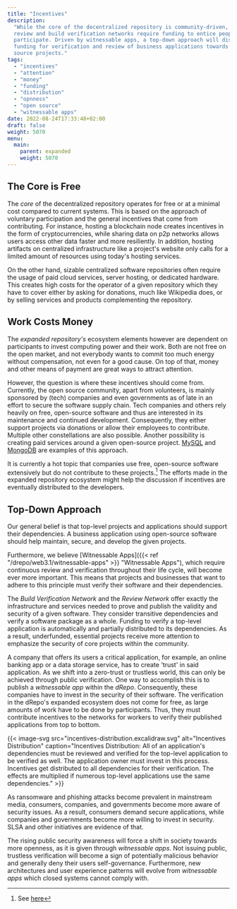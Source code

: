 ```yaml
---
title: "Incentives"
description:
  "While the core of the decentralized repository is community-driven, the
  review and build verification networks require funding to entice people to
  participate. Driven by witnessable apps, a top-down approach will distribute
  funding for verification and review of business applications towards open
  source projects."
tags:
  - "incentives"
  - "attention"
  - "money"
  - "funding"
  - "distribution"
  - "opnness"
  - "open source"
  - "witnessable apps"
date: 2022-08-24T17:33:48+02:00
draft: false
weight: 5070
menu:
  main:
    parent: expanded
    weight: 5070
---
```


## The Core is Free

The _core_ of the decentralized repository operates for free or at a minimal
cost compared to current systems. This is based on the approach of voluntary
participation and the general incentives that come from contributing. For
instance, hosting a blockchain node creates incentives in the form of
cryptocurrencies, while sharing data on p2p networks allows users access other
data faster and more resiliently. In addition, hosting artifacts on centralized
infrastructure like a project's website only calls for a limited amount of
resources using today's hosting services.

On the other hand, sizable centralized software repositories often require the
usage of paid cloud services, server hosting, or dedicated hardware. This
creates high costs for the operator of a given repository which they have to
cover either by asking for donations, much like Wikipedia does, or by selling
services and products complementing the repository.

## Work Costs Money

The _expanded repository's_ ecosystem elements however are dependent on
participants to invest computing power and their work. Both are not free on the
open market, and not everybody wants to commit too much energy without
compensation, not even for a good cause. On top of that, money and other means
of payment are great ways to attract attention.

However, the question is where these incentives should come from. Currently, the
open source community, apart from volunteers, is mainly sponsored by (tech)
companies and even governments as of late in an effort to secure the software
supply chain. Tech companies and others rely heavily on free, open-source
software and thus are interested in its maintenance and continued development.
Consequently, they either support projects via donations or allow their
employees to contribute. Multiple other constellations are also possible.
Another possibility is creating paid services around a given open-source
project. [MySQL](https://www.mysql.com/ "MySQL") and
[MongoDB](https://www.mongodb.com/ "MongoDB") are examples of this approach.

It is currently a hot topic that companies use free, open-source software
extensively but do not contribute to these projects.[^funding] The efforts made
in the expanded repository ecosystem might help the discussion if incentives are
eventually distributed to the developers.

[^funding]:
    See
    [here](https://stackoverflow.blog/2021/01/07/open-source-has-a-funding-problem/ "Open source has a funding problem")

<!-- https://stackoverflow.blog/2021/01/07/open-source-has-a-funding-problem/ -->
<!-- https://www.bleepingcomputer.com/news/security/dev-corrupts-npm-libs-colors-and-faker-breaking-thousands-of-apps/ -->

## Top-Down Approach

Our general belief is that top-level projects and applications should support
their dependencies. A business application using open-source software should
help maintain, secure, and develop the given projects.

Furthermore, we believe [Witnessable
Apps]({{< ref "/drepo/web3.1/witnessable-apps" >}} "Witnessable Apps"), which
require continuous review and verification throughout their life cycle, will
become ever more important. This means that projects and businesses that want to
adhere to this principle must verify their software and their dependencies.

The _Build Verification Network_ and the _Review Network_ offer exactly the
infrastructure and services needed to prove and publish the validity and
security of a given software. They consider transitive dependencies and verify a
software package as a whole. Funding to verify a top-level application is
automatically and partially distributed to its dependencies. As a result,
underfunded, essential projects receive more attention to emphasize the security
of core projects within the community.

A company that offers its users a critical application, for example, an online
banking app or a data storage service, has to create 'trust' in said
application. As we shift into a zero-trust or trustless world, this can
only be achieved through public verification. One way to accomplish this is to
publish a _witnessable app_ within the _dRepo_. Consequently, these companies
have to invest in the security of their software. The verification in the
dRepo's expanded ecosystem does not come for free, as large amounts of work have
to be done by participants. Thus, they must contribute incentives to the
networks for workers to verify their published applications from top to bottom.

{{< image-svg
src="incentives-distribution.excalidraw.svg"
alt="Incentives Distribution"
caption="Incentives Distribution: All of an application's dependencies must be reviewed and verified for the top-level application to be verified as well. The application owner must invest in this process. Incentives get distributed to all dependencies for their verification. The effects are multiplied if numerous top-level applications use the same dependencies." >}}

As ransomware and phishing attacks become prevalent in mainstream media,
consumers, companies, and governments become more aware of security issues. As a
result, consumers demand secure applications, while companies and governments
become more willing to invest in security. SLSA and other initiatives are
evidence of that.

The rising public security awareness will force a shift in society towards more
openness, as it is given through _witnessable apps_. Not issuing public,
trustless verification will become a sign of potentially malicious behavior and
generally deny their users self-governance. Furthermore, new architectures and
user experience patterns will evolve from _witnessable apps_ which closed
systems cannot comply with.